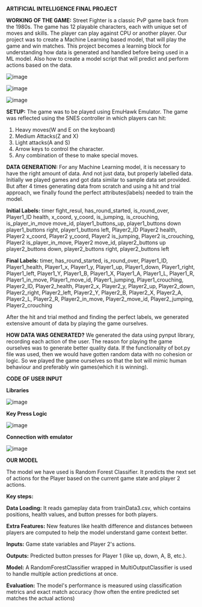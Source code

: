 **ARTIFICIAL INTELLIGENCE FINAL PROJECT**



**WORKING OF THE GAME:** 
Street Fighter is a classic PvP game back from the 1980s. The game has 12 playable characters, each with unique set of moves and skills. The player can play against CPU or another player. Our project was to create a
Machine Learning based model, that will play the game and win matches. This project becomes a learning block for understanding how data is generated and handled before being used in a ML model. Also how to create
a model script that will predict and perform actions based on the data. 

![image](https://github.com/user-attachments/assets/70e0a59a-0afe-4bd1-9bd0-d4f008bbbb00)

![image](https://github.com/user-attachments/assets/9275f895-8978-4932-a4d1-c1a665f50a15)

![image](https://github.com/user-attachments/assets/9e203951-9bb7-477c-9cad-5fb3b50b2134)



**SETUP:** 
The game was to be played using EmuHawk Emulator. The game was reflected using the SNES controller in which players can hit: 
  1. Heavy moves(W and E on the keyboard)
  2. Medium Attacks(Z and X)
  3. Light attacks(A and S)
  4. Arrow keys to control the character.
  5. Any combination of these to make special moves.

**DATA GENERATION:**
For any Machine Learning model, it is necessary to have the right amount of data. And not just data, but properly labelled data. Initially we played games and got data similar to sample data set provided. 
But after 4 times generating data from scratch and using a hit and trial approach, we finally found the perfect attributes(labels) needed to train the model. 

**Initial Labels:** timer	fight_resul, has_round_started, is_round_over, Player1_ID	health, x_coord, y_coord, is_jumping, is_crouching, is_player_in_move	move_id, player1_buttons_up, player1_buttons down	
player1_buttons right, player1_buttons left, Player2_ID	Player2 health, Player2 x_coord, Player2 y_coord, Player2 is_jumping, Player2 is_crouching, Player2 is_player_in_move, Player2 move_id, player2_buttons up	
player2_buttons down, player2_buttons right, player2_buttons left

**Final Labels:** timer, has_round_started, is_round_over, Player1_ID, Player1_health, Player1_x, Player1_y, Player1_up, Player1_down, Player1_right, Player1_left, Player1_Y, 
Player1_B, Player1_X, Player1_A, Player1_L, Player1_R, Player1_in_move, Player1_move_id, Player1_jumping, Player1_crouching, Player2_ID, Player2_health, Player2_x, Player2_y, 
Player2_up, Player2_down, Player2_right, Player2_left, Player2_Y, Player2_B, Player2_X, Player2_A, Player2_L, Player2_R, Player2_in_move, Player2_move_id, Player2_jumping, Player2_crouching


After the hit and trial method and finding the perfect labels, we generated extensive amount of data by playing the game ourselves. 

**HOW DATA WAS GENERATED?**
We generated the data using pynput library, recording each action of the user. The reason for playing the game ourselves was to generate better quality data. If the functionality of bot.py file was used, 
then we would have gotten random data with no cohesion or logic. So we played the game ourselves so that the bot will mimic human behaviour and preferably win games(which it is winning). 

**CODE OF USER INPUT**


**Libraries** 

![image](https://github.com/user-attachments/assets/93de7055-d204-4f6d-96a9-4c077e78e96b)


**Key Press Logic**

![image](https://github.com/user-attachments/assets/ef94ed71-f52e-48f9-b5bc-6796eef618ab)


**Connection with emulator**

![image](https://github.com/user-attachments/assets/b8c9a528-d142-4412-9f4f-cd65102e0b86)


**OUR MODEL**

The model we have used is Random Forest Classifier. It predicts the next set of actions for the Player based on the current game state and player 2 actions. 

**Key steps:**

**Data Loading:** It reads gameplay data from trainData3.csv, which contains positions, health values, and button presses for both players.

**Extra Features:** New features like health difference and distances between players are computed to help the model understand game context better.

**Inputs:** Game state variables and Player 2's actions.

**Outputs:** Predicted button presses for Player 1 (like up, down, A, B, etc.).

**Model:** A RandomForestClassifier wrapped in MultiOutputClassifier is used to handle multiple action predictions at once.

**Evaluation:** The model's performance is measured using classification metrics and exact match accuracy (how often the entire predicted set matches the actual actions)
